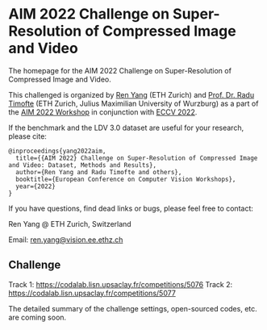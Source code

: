 # AIM 2022 Challenge on Super-Resolution of Compressed Image and Video

The homepage for the AIM 2022 Challenge on Super-Resolution of Compressed Image and Video.  

This challenged is organized by [Ren Yang](https://renyang-home.github.io/) (ETH Zurich) and [Prof. Dr. Radu Timofte](https://people.ee.ethz.ch/~timofter/) (ETH Zurich, Julius Maximilian University of Wurzburg) as a part of the [AIM 2022 Workshop](https://data.vision.ee.ethz.ch/cvl/aim22/) in conjunction with [ECCV 2022](https://eccv2022.ecva.net/).

If the benchmark and the LDV 3.0 dataset are useful for your research, please cite:
```
@inproceedings{yang2022aim,
  title={{AIM 2022} Challenge on Super-Resolution of Compressed Image and Video: Dataset, Methods and Results},
  author={Ren Yang and Radu Timofte and others}, 
  booktitle={European Conference on Computer Vision Workshops}, 
  year={2022}
}
```

If you have questions, find dead links or bugs, please feel free to contact:

Ren Yang @ ETH Zurich, Switzerland   

Email: ren.yang@vision.ee.ethz.ch

## Challenge

Track 1: https://codalab.lisn.upsaclay.fr/competitions/5076
Track 2: https://codalab.lisn.upsaclay.fr/competitions/5077

The detailed summary of the challenge settings, open-sourced codes, etc. are coming soon.
